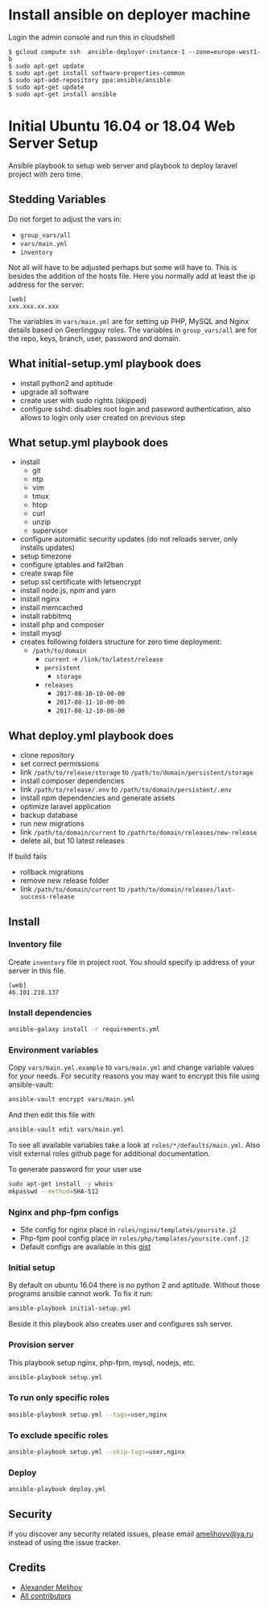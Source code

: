 
# Install ansible on deployer machine

Login the admin console and run this in cloudshell

````shell script
$ gcloud compute ssh  ansible-deployer-instance-1 --zone=europe-west1-b
$ sudo apt-get update
$ sudo apt-get install software-properties-common
$ sudo apt-add-repository ppa:ansible/ansible
$ sudo apt-get update
$ sudo apt-get install ansible
````

# Initial Ubuntu 16.04 or 18.04 Web Server Setup

Ansible playbook to setup web server and playbook to deploy laravel project with
zero time.

## Stedding Variables
Do not forget to adjust the vars in:

* `group_vars/all`
* `vars/main.yml`
* `inventory`

Not all will have to be adjusted perhaps but some will have to. This is besides the addition of the hosts file. Here you normally add at least the ip address for the server:
````
[web]
xxx.xxx.xx.xxx
````
The variables in `vars/main.yml` are for setting up PHP, MySQL and Nginx details based on Geerlingguy roles. The variables in `group_vars/all` are for the repo, keys, branch, user, password and domain.

## What initial-setup.yml playbook does

- install python2 and aptitude
- upgrade all software
- create user with sudo rights (skipped)
- configure sshd: disables root login and password authentication, also allows
to login only user created on previous step

## What setup.yml playbook does

- install
  - git
  - ntp
  - vim
  - tmux
  - htop
  - curl
  - unzip
  - supervisor
- configure automatic security updates (do not reloads server, only installs updates)
- setup timezone
- configure iptables and fail2ban
- create swap file
- setup ssl certificate with letsencrypt
- install node.js, npm and yarn
- install nginx
- install memcached
- install rabbitmq
- install php and composer
- install mysql
- creates following folders structure for zero time deployment:
  - `/path/to/domain`
    - `current` -> `/link/to/latest/release`
    - `persistent`
      - `storage`
    - `releases`
      - `2017-08-10-10-00-00`
      - `2017-08-11-10-00-00`
      - `2017-08-12-10-00-00`

## What deploy.yml playbook does

- clone repository
- set correct permissions
- link `/path/to/release/storage` to `/path/to/domain/persistent/storage`
- install composer dependencies
- link `/path/to/release/.env` to `/path/to/domain/persistent/.env`
- install npm dependencies and generate assets
- optimize laravel application
- backup database
- run new migrations
- link `/path/to/domain/current` to `/path/to/domain/releases/new-release`
- delete all, but 10 latest releases

If build fails

- rollback migrations
- remove new release folder
- link `/path/to/domain/current` to `/path/to/domain/releases/last-success-release`

## Install

### Inventory file

Create `inventory` file in project root. You should specify ip address of your
server in this file.

```
[web]
46.101.210.137
```

### Install dependencies

```bash
ansible-galaxy install -r requirements.yml
```

### Environment variables

Copy `vars/main.yml.example` to `vars/main.yml` and change variable values for
your needs. For security reasons you may want to encrypt this file using
ansible-vault:
```bash
ansible-vault encrypt vars/main.yml
```
And then edit this file
with
```bash
ansible-vault edit vars/main.yml
```

To see all available variables take a look at `roles/*/defaults/main.yml`. Also
visit external roles github page for additional documentation.

To generate password for your user use

```bash
sudo apt-get install -y whois
mkpasswd --method=SHA-512
```

### Nginx and php-fpm configs

- Site config for nginx place in `roles/nginx/templates/yoursite.j2`
- Php-fpm pool config place in `roles/php/templates/yoursite.conf.j2`
- Default configs are available in this
[gist](https://gist.github.com/melihovv/ff11a76ee8b4fba28ecb4b681cb91818)

### Initial setup

By default on ubuntu 16.04 there is no python 2 and aptitude. Without those
programs ansible cannot work. To fix it run:

```bash
ansible-playbook initial-setup.yml
```

Beside it this playbook also creates user and configures ssh server.

### Provision server

This playbook setup nginx, php-fpm, mysql, nodejs, etc.

```bash
ansible-playbook setup.yml
```

### To run only specific roles

```bash
ansible-playbook setup.yml --tags=user,nginx
```

### To exclude specific roles

```bash
ansible-playbook setup.yml --skip-tags=user,nginx
```

### Deploy

```bash
ansible-playbook deploy.yml
```

## Security

If you discover any security related issues, please email amelihovv@ya.ru instead of using the issue tracker.

## Credits

- [Alexander Melihov](https://github.com/melihovv)
- [All contributors](https://github.com/melihovv/initial-webserver-setup/graphs/contributors)
